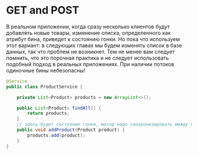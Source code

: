# GET and POST

В реальном приложении, когда сразу несколько клиентов будут добавлять новые
товары, изменение списка, определенного как атрибут бина, приведет к состоянию
гонки. Но пока что используем этот вариант: в следующих главах мы будем изменять
список в базе данных, так что проблем не возникнет. Тем не менее вам следует помнить,
что это порочная практика и не следует использовать подобный подход в реальных
приложениях. При наличии потоков одиночные бины небезопасны!

```java
@Service
public class ProductService {

    private List<Product> products = new ArrayList<>();

    public List<Product> findAll() {
        return products;
    }
    // здесь будет состояние гонки, метод надо синхронизировать между потоками
    public void addProduct(Product product) {
        products.add(product);
    }
}

```